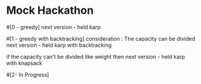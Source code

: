 <h1>Mock Hackathon</h1>

#[0 - greedy]
next version - held karp

#[1 - greedy with backtracking] 
consideration : The capacity can be divided
next version - held karp with backtracking

if the capacity can't be divided like weight then
next version - held karp with knapsack

#[2- In Progress]
